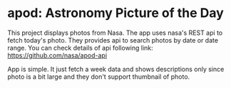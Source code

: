 # apod: Astronomy Picture of the Day

This project displays photos from Nasa.
The app uses nasa's REST api to fetch today's photo. They provides api to search photos by date or date range. You can check details of api following link:
https://github.com/nasa/apod-api

App is simple. It just fetch a week data and shows descriptions only since photo is a bit large and they don't support thumbnail of photo.

